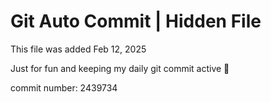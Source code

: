 # Git Auto Commit | Hidden File

This file was added Feb 12, 2025

Just for fun and keeping my daily git commit active 🤪

commit number: 2439734
